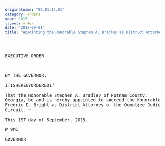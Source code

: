 ```yaml
---
originalname: "09.01.15.01"
category: orders
year: 2015
layout: order
date: "2015-09-01"
title: "Appointing the Honorable Stephen A. Bradley as District Attorney of the Ocmulgee Judicial Circuit"
---
```

<pre>
 

EXECUTIVE ORDER

 

BY THE GOVERNOR:

ITISHEREBYORDERED1‘

That the Honorable Stephen A. Bradley of Putnam County,
Georgia, be and is hereby appointed to succeed the Honorable
Fredric D. Bright as District Attorney of the Ocmulgee Judicial
Circuit. ~

This 1ST day of September, 2015.

W 9M1

GOVERNOR

 

</pre>
